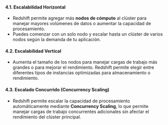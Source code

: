 #### 4.1. **Escalabilidad Horizontal**

- Redshift permite agregar más **nodos de cómputo** al clúster para manejar mayores volúmenes de datos o aumentar la capacidad de procesamiento.
- Puedes comenzar con un solo nodo y escalar hasta un clúster de varios nodos según la demanda de tu aplicación.

#### 4.2. **Escalabilidad Vertical**

- Aumenta el tamaño de los nodos para manejar cargas de trabajo más grandes o para mejorar el rendimiento. Redshift permite elegir entre diferentes tipos de instancias optimizadas para almacenamiento o rendimiento.

#### 4.3. **Escalado Concurrido (Concurrency Scaling)**

- Redshift permite escalar la capacidad de procesamiento automáticamente mediante **Concurrency Scaling**, lo que permite manejar cargas de trabajo concurrentes adicionales sin afectar el rendimiento del clúster principal.